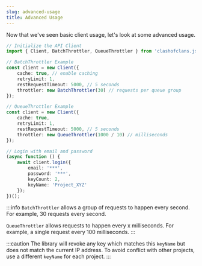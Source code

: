```yaml
---
slug: advanced-usage
title: Advanced Usage
---
```


Now that we've seen basic client usage, let's look at some advanced usage.

```typescript
// Initialize the API Client
import { Client, BatchThrottler, QueueThrottler } from 'clashofclans.js';

// BatchThrottler Example
const client = new Client({
    cache: true, // enable caching
    retryLimit: 1,
    restRequestTimeout: 5000, // 5 seconds
    throttler: new BatchThrottler(30) // requests per queue group
});

// QueueThrottler Example
const client = new Client({
    cache: true,
    retryLimit: 1,
    restRequestTimeout: 5000, // 5 seconds
    throttler: new QueueThrottler(1000 / 10) // milliseconds
});

// Login with email and password
(async function () {
    await client.login({
        email: '***',
        password: '***',
        keyCount: 2,
        keyName: 'Project_XYZ'
    });
})();
```

:::info
`BatchThrottler` allows a group of requests to happen every second. For example, 30 requests every second.

`QueueThrottler` allows requests to happen every x milliseconds. For example, a single request every 100 milliseconds.
:::

:::caution
The library will revoke any key which matches this `keyName` but does not match the current IP address. To avoid conflict with other projects, use a different `keyName` for each project.
:::
